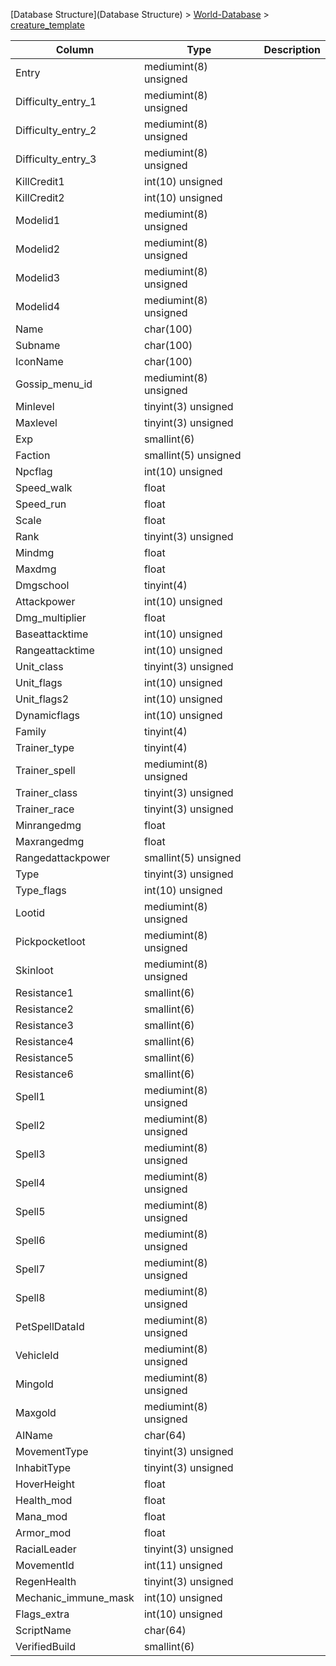[Database Structure](Database Structure) > [World-Database](World-Database) > [creature_template](creature_template)

Column | Type | Description
--- | --- | ---
Entry | mediumint(8) unsigned | 
Difficulty_entry_1 | mediumint(8) unsigned | 
Difficulty_entry_2 | mediumint(8) unsigned | 
Difficulty_entry_3 | mediumint(8) unsigned | 
KillCredit1 | int(10) unsigned | 
KillCredit2 | int(10) unsigned | 
Modelid1 | mediumint(8) unsigned | 
Modelid2 | mediumint(8) unsigned | 
Modelid3 | mediumint(8) unsigned | 
Modelid4 | mediumint(8) unsigned | 
Name | char(100) | 
Subname | char(100) | 
IconName | char(100) | 
Gossip_menu_id | mediumint(8) unsigned | 
Minlevel | tinyint(3) unsigned | 
Maxlevel | tinyint(3) unsigned | 
Exp | smallint(6) | 
Faction | smallint(5) unsigned | 
Npcflag | int(10) unsigned | 
Speed_walk | float | 
Speed_run | float | 
Scale | float | 
Rank | tinyint(3) unsigned | 
Mindmg | float | 
Maxdmg | float | 
Dmgschool | tinyint(4) | 
Attackpower | int(10) unsigned | 
Dmg_multiplier | float | 
Baseattacktime | int(10) unsigned | 
Rangeattacktime | int(10) unsigned | 
Unit_class | tinyint(3) unsigned | 
Unit_flags | int(10) unsigned | 
Unit_flags2 | int(10) unsigned | 
Dynamicflags | int(10) unsigned | 
Family | tinyint(4) | 
Trainer_type | tinyint(4) | 
Trainer_spell | mediumint(8) unsigned | 
Trainer_class | tinyint(3) unsigned | 
Trainer_race | tinyint(3) unsigned | 
Minrangedmg | float | 
Maxrangedmg | float | 
Rangedattackpower | smallint(5) unsigned | 
Type | tinyint(3) unsigned | 
Type_flags | int(10) unsigned | 
Lootid | mediumint(8) unsigned | 
Pickpocketloot | mediumint(8) unsigned | 
Skinloot | mediumint(8) unsigned | 
Resistance1 | smallint(6) | 
Resistance2 | smallint(6) | 
Resistance3 | smallint(6) | 
Resistance4 | smallint(6) | 
Resistance5 | smallint(6) | 
Resistance6 | smallint(6) | 
Spell1 | mediumint(8) unsigned | 
Spell2 | mediumint(8) unsigned | 
Spell3 | mediumint(8) unsigned | 
Spell4 | mediumint(8) unsigned | 
Spell5 | mediumint(8) unsigned | 
Spell6 | mediumint(8) unsigned | 
Spell7 | mediumint(8) unsigned | 
Spell8 | mediumint(8) unsigned | 
PetSpellDataId | mediumint(8) unsigned | 
VehicleId | mediumint(8) unsigned | 
Mingold | mediumint(8) unsigned | 
Maxgold | mediumint(8) unsigned | 
AIName | char(64) | 
MovementType | tinyint(3) unsigned | 
InhabitType | tinyint(3) unsigned | 
HoverHeight | float | 
Health_mod | float | 
Mana_mod | float | 
Armor_mod | float | 
RacialLeader | tinyint(3) unsigned | 
MovementId | int(11) unsigned | 
RegenHealth | tinyint(3) unsigned | 
Mechanic_immune_mask | int(10) unsigned | 
Flags_extra | int(10) unsigned | 
ScriptName | char(64) | 
VerifiedBuild | smallint(6) | 
